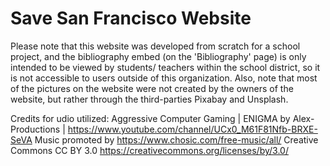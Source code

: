 # Save San Francisco Website
Please note that this website was developed from scratch for a school project, and the bibliography embed (on the 'Bibliography' page) is only intended to be viewed by students/ teachers within the school district, so it is not accessible to users outside of this organization. Also, note that most of the pictures on the website were not created by the owners of the website, but rather through the third-parties Pixabay and Unsplash.

Credits for udio utilized:
  Aggressive Computer Gaming | ENIGMA by Alex-Productions | https://www.youtube.com/channel/UCx0_M61F81Nfb-BRXE-SeVA
  Music promoted by https://www.chosic.com/free-music/all/
  Creative Commons CC BY 3.0
  https://creativecommons.org/licenses/by/3.0/
